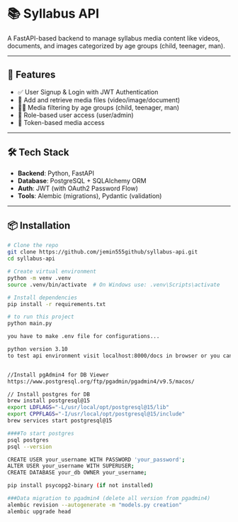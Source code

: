 # 📚 Syllabus API

A FastAPI-based backend to manage syllabus media content like videos, documents, and images categorized by age groups (child, teenager, man).

---

## 🚀 Features

- ✅ User Signup & Login with JWT Authentication
- 🎥 Add and retrieve media files (video/image/document)
- 👨‍👧 Media filtering by age groups (child, teenager, man)
- 🔐 Role-based user access (user/admin)
- 🧪 Token-based media access

---

## 🛠️ Tech Stack

- **Backend**: Python, FastAPI
- **Database**: PostgreSQL + SQLAlchemy ORM
- **Auth**: JWT (with OAuth2 Password Flow)
- **Tools**: Alembic (migrations), Pydantic (validation)

---

## 📦 Installation

```bash
# Clone the repo
git clone https://github.com/jemin555github/syllabus-api.git
cd syllabus-api

# Create virtual environment
python -m venv .venv
source .venv/bin/activate  # On Windows use: .venv\Scripts\activate

# Install dependencies
pip install -r requirements.txt

# to run this project
python main.py

you have to make .env file for configurations...

python version 3.10
to test api environment visit localhost:8000/docs in browser or you can check how to open swagger to test api.


//Install pgAdmin4 for DB Viewer
https://www.postgresql.org/ftp/pgadmin/pgadmin4/v9.5/macos/

// Install postgres for DB 
brew install postgresql@15
export LDFLAGS="-L/usr/local/opt/postgresql@15/lib"
export CPPFLAGS="-I/usr/local/opt/postgresql@15/include"
brew services start postgresql@15

####To start postgres
psql postgres
psql --version

CREATE USER your_username WITH PASSWORD 'your_password';
ALTER USER your_username WITH SUPERUSER;
CREATE DATABASE your_db OWNER your_username;

pip install psycopg2-binary (if not installed)

###Data migration to pgadmin4 (delete all version from pgadmin4)
alembic revision --autogenerate -m "models.py creation"
alembic upgrade head